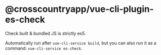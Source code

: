 # @crosscountryapp/vue-cli-plugin-es-check

Check built & bundled JS is strictly es5.

Automatically run after `vue-cli-service build`, but you can also run it as a command: `vue-cli-service es-check`.
